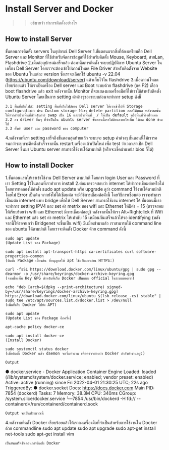 # Install Server and Docker
>> อธิบายว่า ทำการติดตั้งอย่างไร


## How to install Server
ขั้นตอนการติดตั้ง servers ในอุปกรณ์ Dell Server
1.ขั้นตอนแรกสิ่งที่ต้องเตรียมคือ Dell Server และ Monitor ที่ใช้สำหรับจัดการข้อมูลที่ใช้สำหรับติดตั้ง Mouse, Keyboard, สายLan, Flashdrive
2.เมื่อต่ออุปกรณ์เสร็จแล้ว ต่อมาคือการติดตั้ง ระบบปฏิบัติการ Ubuntu Server ในเครื่อง Dell Server โดยเราจะต้องเข้าไปดาวน์โหลด File Driver สำหรับติดตั้งจาก Website ของ Ubuntu ในแต่ละ version ซึ่งเราจะเลือกใช้ ubuntu -v 22.04 (https://ubuntu.com/download/server) แล้วเก็บไว้ใน flashdrive
3.เมื่อดาวน์โหลดเรียบร้อยแล้ว ให้เราเปิดเครื่อง Dell server และ Boot ระบบด้วย flashdrive (กด F2) เลือก boot flashdrive แล้ว exit หลังจากนั้น Monitor ก็จะแสดงผลเครื่องมือที่ให้เราใช้สำหรับติดตั้ง Ubuntu Server  โดยเป็นการ setting ค่าต่างๆของระบบก่อนจะทำการ setup ดังนี้

    3.1 พื้นที่เก็บไฟล์: setting พื้นที่เก็บไฟล์ของ Dell server ให้เราเข้าไปที่ Storage configuration ผ่าน Custom storage ให้เรา delete partition ออกให้หมด หลังจากนั้นให้ทำการสร้างพื้นที่สำหรับการ swap เป็น 1G และสร้างพื้นที่  / ให้เป็น default หรือพื้นที่ว่างทั้งหมด
    3.2 ลง driver อื่นๆ ที่จำเป็นใน ubuntu server ขั้นตอนนี้เราไม่ต้องลงอะไรเพิ่ม ให้กด done ข้ามไป
    3.3 ตั้งค่า user และ password ของ computer


4.หลังจากที่เรา setting เสร็จถึงขั้นตอนสุดท้ายแล้ว ระบบจะ setup ค่าต่างๆ ขั้นตอนนี้ให้เรารอจนกว่าระบบจะติดตั้งสำเร็จจากนั้น restart เครื่องแล้วเปิดใหม่ เพื่อ test ว่าเวลาเราเปิด Dell Server ขึ้นมา Ubuntu server สามารถใช้งานได้ตามปกติ (หรือจะเช็คผ่านหน้า bios ก็ได้)




## How to install Docker

1.ขั้นตอนแรกให้เราเข้าใช้งาน Dell Server ตามปกติ โดยการ login User และ Password ที่เรา Setting ไว้ในตอนที่เราทำการ install
2.ต่อมาตรวจสอบว่า internet ได้ทำการเชื่อมต่อหรือไม่โดยการทดลองใช้คำสั่ง sudo apt update หรือ upgrade ดูว่า command ใช้งานได้ตามปกติโดยไม่ Error เป็นต้น หากยังไม่ได้เชื่อมต่อ จะมีวิธีการเชื่อมต่อดังนี้ โดยวิธีการเชื่อมต่อ เราจะทำการเชื่อมต่อ internet แบบ bridge เพื่อให้ Dell Server สามารถใช้งาน internet ได้ ขั้นตอนนี้เราจะทำการ setting IPV4 และ set ค่า metrix ของ wifi และ Ethernet ให้มีค่า = 15 (ตรวจสอบให้เรียบร้อยว่า wifi และ Ethernet มีการเชื่อมต่ออยู่) หลังจากนั้นให้เรา Alt+Rightclick ที่ Wifi และ Ethernet แล้ว set ค่า metrix ให้เท่ากับ 15 เหมือนกันเสร็จแล้วให้รอ identifying (หลังจากนี้ให้รอจนกว่า Bridgenet จะขึ้นเป็น wifi)
3.เมื่อเข้ามาแล้ว เราสามารถใช้ command line ของ ubuntu ได้ตามปกติ โดยเราจะติดตั้ง Docker ด้วย command ดังนี้

    sudo apt update
    (Update List ของ Package)

    sudo apt install apt-transport-https ca-certificates curl software-properties-common
    (ติดตั้ง Package เบื้องต้น ที่อนุญาตให้ apt ใช้แพ็คเกจผ่าน HTTPS:)

    curl -fsSL https://download.docker.com/linux/ubuntu/gpg | sudo gpg --dearmor -o /usr/share/keyrings/docker-archive-keyring.gpg
    (จากนั้นเพิ่ม Key GPG สำหรับที่เก็บ Docker เป็นแบบ official ในระบบของเรา)

    echo "deb [arch=$(dpkg --print-architecture) signed-by=/usr/share/keyrings/docker-archive-keyring.gpg] https://download.docker.com/linux/ubuntu $(lsb_release -cs) stable" | sudo tee /etc/apt/sources.list.d/docker.list > /dev/null
    (เพิ่มที่เก็บ Docker ไปยัง APT)

    sudo apt update
    (Update List ของ Package อีกครั้ง)

    apt-cache policy docker-ce

    sudo apt install docker-ce
    (Install Docker)

    sudo systemctl status docker
    (เมื่อติดตั้ง Docker แล้ว daemon จะเริ่มทำงาน เพื่อตรวจสอบว่า Docker กำลังทำงานอยู่:)

    Output
● docker.service - Docker Application Container Engine
     Loaded: loaded (/lib/systemd/system/docker.service; enabled; vendor preset: enabled)
     Active: active (running) since Fri 2022-04-01 21:30:25 UTC; 22s ago
TriggeredBy: ● docker.socket
       Docs: https://docs.docker.com
   Main PID: 7854 (dockerd)
      Tasks: 7
     Memory: 38.3M
        CPU: 340ms
     CGroup: /system.slice/docker.service
             └─7854 /usr/bin/dockerd -H fd:// --containerd=/run/containerd/containerd.sock

    Output จะเป็นประมาณนี้

4.หลังจากติดตั้ง Docker เรียบร้อยแล้วให้เราลงเครื่องมือที่จำเป็นสำหรับการใช้งานใน Docker ด้วย commandline
    sudo apt update
    sudo apt upgrade
    sudo apt-get install net-tools
    sudo apt-get install vim

    เป็นอันเสร็จขั้นตอนการติดตั้ง Docker



